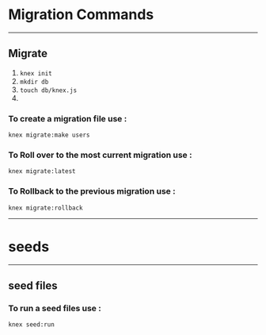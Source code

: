 # Migration Commands
---
## Migrate

1) `knex init`
2) `mkdir db`
3) `touch db/knex.js`
4)





### To create a migration file use :

`knex migrate:make users`

### To Roll over to the most current migration use :

`knex migrate:latest`

### To Rollback to the previous migration use :

`knex migrate:rollback`


---

# seeds

---

## seed files

### To run a seed files use :

`knex seed:run`
